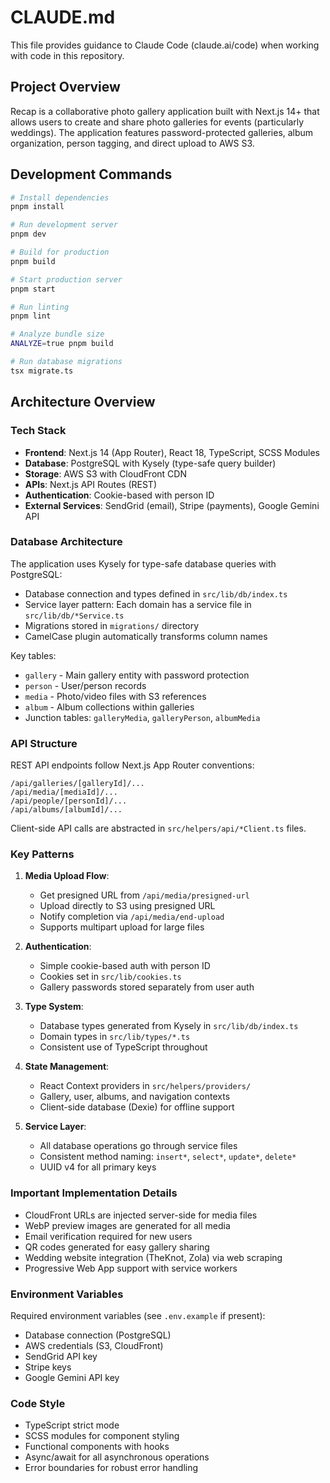 # CLAUDE.md

This file provides guidance to Claude Code (claude.ai/code) when working with code in this repository.

## Project Overview

Recap is a collaborative photo gallery application built with Next.js 14+ that allows users to create and share photo galleries for events (particularly weddings). The application features password-protected galleries, album organization, person tagging, and direct upload to AWS S3.

## Development Commands

```bash
# Install dependencies
pnpm install

# Run development server
pnpm dev

# Build for production
pnpm build

# Start production server
pnpm start

# Run linting
pnpm lint

# Analyze bundle size
ANALYZE=true pnpm build

# Run database migrations
tsx migrate.ts
```

## Architecture Overview

### Tech Stack
- **Frontend**: Next.js 14 (App Router), React 18, TypeScript, SCSS Modules
- **Database**: PostgreSQL with Kysely (type-safe query builder)
- **Storage**: AWS S3 with CloudFront CDN
- **APIs**: Next.js API Routes (REST)
- **Authentication**: Cookie-based with person ID
- **External Services**: SendGrid (email), Stripe (payments), Google Gemini API

### Database Architecture

The application uses Kysely for type-safe database queries with PostgreSQL:

- Database connection and types defined in `src/lib/db/index.ts`
- Service layer pattern: Each domain has a service file in `src/lib/db/*Service.ts`
- Migrations stored in `migrations/` directory
- CamelCase plugin automatically transforms column names

Key tables:
- `gallery` - Main gallery entity with password protection
- `person` - User/person records
- `media` - Photo/video files with S3 references
- `album` - Album collections within galleries
- Junction tables: `galleryMedia`, `galleryPerson`, `albumMedia`

### API Structure

REST API endpoints follow Next.js App Router conventions:

```
/api/galleries/[galleryId]/...
/api/media/[mediaId]/...
/api/people/[personId]/...
/api/albums/[albumId]/...
```

Client-side API calls are abstracted in `src/helpers/api/*Client.ts` files.

### Key Patterns

1. **Media Upload Flow**:
   - Get presigned URL from `/api/media/presigned-url`
   - Upload directly to S3 using presigned URL
   - Notify completion via `/api/media/end-upload`
   - Supports multipart upload for large files

2. **Authentication**:
   - Simple cookie-based auth with person ID
   - Cookies set in `src/lib/cookies.ts`
   - Gallery passwords stored separately from user auth

3. **Type System**:
   - Database types generated from Kysely in `src/lib/db/index.ts`
   - Domain types in `src/lib/types/*.ts`
   - Consistent use of TypeScript throughout

4. **State Management**:
   - React Context providers in `src/helpers/providers/`
   - Gallery, user, albums, and navigation contexts
   - Client-side database (Dexie) for offline support

5. **Service Layer**:
   - All database operations go through service files
   - Consistent method naming: `insert*`, `select*`, `update*`, `delete*`
   - UUID v4 for all primary keys

### Important Implementation Details

- CloudFront URLs are injected server-side for media files
- WebP preview images are generated for all media
- Email verification required for new users
- QR codes generated for easy gallery sharing
- Wedding website integration (TheKnot, Zola) via web scraping
- Progressive Web App support with service workers

### Environment Variables

Required environment variables (see `.env.example` if present):
- Database connection (PostgreSQL)
- AWS credentials (S3, CloudFront)
- SendGrid API key
- Stripe keys
- Google Gemini API key

### Code Style

- TypeScript strict mode
- SCSS modules for component styling
- Functional components with hooks
- Async/await for all asynchronous operations
- Error boundaries for robust error handling